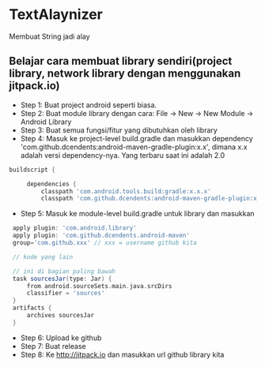 # TextAlaynizer
Membuat String jadi alay

## Belajar cara membuat library sendiri(project library, network library dengan menggunakan jitpack.io)
 * Step 1: Buat project android seperti biasa.
 * Step 2: Buat module library dengan cara: File -> New -> New Module -> Android Library
 * Step 3: Buat semua fungsi/fitur yang dibutuhkan oleh library
 * Step 4: Masuk ke project-level build.gradle dan masukkan dependency 'com.github.dcendents:android-maven-gradle-plugin:x.x', dimana x.x adalah versi dependency-nya. Yang terbaru saat ini adalah 2.0
 ```gradle
buildscript {

      dependencies {
          classpath 'com.android.tools.build:gradle:x.x.x'
          classpath 'com.github.dcendents:android-maven-gradle-plugin:x.x'
```          
 * Step 5: Masuk ke module-level build.gradle untuk library dan masukkan
 ```gradle
  apply plugin: 'com.android.library'
  apply plugin: 'com.github.dcendents.android-maven'
  group='com.github.xxx' // xxx = username github kita

  // kode yang lain

  // ini di bagian paling bawah
  task sourcesJar(type: Jar) {
      from android.sourceSets.main.java.srcDirs
      classifier = 'sources'
  }
  artifacts {
      archives sourcesJar
  }
```
 * Step 6: Upload ke github
 * Step 7: Buat release
 * Step 8: Ke http://jitpack.io dan masukkan url github library kita
